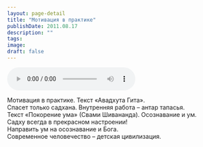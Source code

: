 ```yaml
---
layout: page-detail
title: "Мотивация в практике"
publishDate: 2011.08.17
description: ""
tags:
image:
draft: false
---
```


<audio title="2011.08.17 - Мотивация в практике.mp3" src="/upload/iblock/d82/d8263dd7fd4777a59c904b3ec0853876.mp3" controls=""></audio>

 Мотивация в практике. Текст «Авадхута Гита».  
 Спасет только садхана. Внутренняя работа – антар тапасья.  
 Текст «Покорение ума» (Свами Шивананда). Осознавание и ум.  
 Садху всегда в прекрасном настроении!  
 Направить ум на осознавание и Бога.  
 Современное человечество – детская цивилизация.  

  
